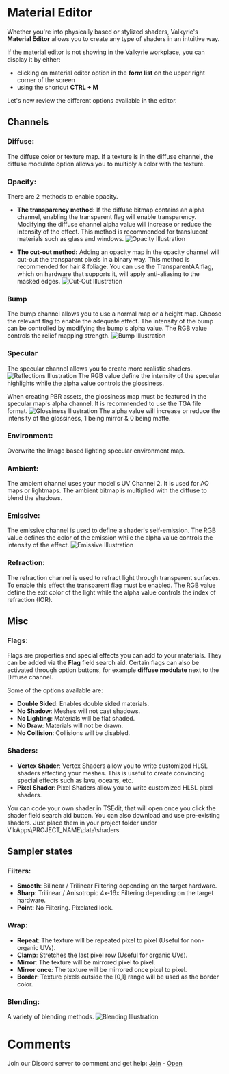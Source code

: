 # Material Editor
Whether you're into physically based or stylized shaders, Valkyrie's **Material Editor** allows you to create any type of shaders in an intuitive way.

If the material editor is not showing in the Valkyrie workplace, you can display it by either:
- clicking on material editor option in the **form list** on the upper right corner of the screen
- using the shortcut **CTRL + M**

Let's now review the different options available in the editor.

## Channels
### Diffuse:
The diffuse color or texture map.
If a texture is in the diffuse channel, the diffuse modulate option allows you to multiply a color with the texture.

### Opacity:
There are 2 methods to enable opacity.
- **The transparency method:**
If the diffuse bitmap contains an alpha channel, enabling the transparent flag will enable transparency. Modifying the diffuse channel alpha value will increase or reduce the intensity of the effect. This method is recommended for translucent materials such as glass and windows.
![Opacity Illustration](https://cdn2.talansoft.com/img/docs/material_editor/VLK_Opacity.gif)

- **The cut-out method:**
Adding an opacity map in the opacity channel will cut-out the transparent pixels in a binary way. This method is recommended for hair & foliage. You can use the TransparentAA flag, which on hardware that supports it, will apply anti-aliasing to the masked edges.
![Cut-Out Illustration](https://cdn2.talansoft.com/img/docs/material_editor/VLK_Cut_Out.gif)

### Bump
The bump channel allows you to use a normal map or a height map. Choose the relevant flag to enable the adequate effect.
The intensity of the bump can be controlled by modifying the bump's alpha value. The RGB value controls the relief mapping strength.
![Bump Illustration](https://cdn2.talansoft.com/img/docs/material_editor/VLK_Bump_1.gif)

### Specular
The specular channel allows you to create more realistic shaders.
![Reflections Illustration](https://cdn2.talansoft.com/img/docs/material_editor/VLK_Reflections.jpg)
The RGB value define the intensity of the specular highlights while the alpha value controls the glossiness.

When creating PBR assets, the glossiness map must be featured in the specular map's alpha channel. It is recommended to use the TGA file format.
![Glossiness Illustration](https://cdn2.talansoft.com/img/docs/material_editor/VLK_Gloss.gif)
The alpha value will increase or reduce the intensity of the glossiness, 1 being mirror & 0 being matte.

### Environment:
Overwrite the Image based lighting specular environment map.

### Ambient:
The ambient channel uses your model's UV Channel 2.
It is used for AO maps or lightmaps. The ambient bitmap is multiplied with the diffuse to blend the shadows.

### Emissive:
The emissive channel is used to define a shader's self-emission.
The RGB value defines the color of the emission while the alpha value controls the intensity of the effect.
![Emissive Illustration](https://cdn2.talansoft.com/img/docs/material_editor/VLK_Emissive.gif)

### Refraction:
The refraction channel is used to refract light through transparent surfaces.
To enable this effect the transparent flag must be enabled.
The RGB value define the exit color of the light while the alpha value controls the index of refraction (IOR).

## Misc
### Flags:
Flags are properties and special effects you can add to your materials. They can be added via the **Flag** field search aid. Certain flags can also be activated through option buttons, for example **diffuse modulate** next to the Diffuse channel.

Some of the options available are:
- **Double Sided**: Enables double sided materials.
- **No Shadow**: Meshes will not cast shadows.
- **No Lighting**: Materials will be flat shaded.
- **No Draw**: Materials will not be drawn.
- **No Collision**: Collisions will be disabled.

### Shaders:
- **Vertex Shader**: Vertex Shaders allow you to write customized HLSL shaders affecting your meshes. This is useful to create convincing special effects such as lava, oceans, etc.
- **Pixel Shader**: Pixel Shaders allow you to write customized HLSL pixel shaders.

You can code your own shader in TSEdit, that will open once you click the shader field search aid button.
You can also download and use pre-existing shaders. Just place them in your project folder under VlkApps\PROJECT_NAME\data\shaders
## Sampler states
### Filters:
- **Smooth**: Bilinear / Trilinear Filtering depending on the target hardware.
- **Sharp**: Trilinear / Anisotropic 4x-16x Filtering depending on the target hardware.
- **Point**: No Filtering. Pixelated look.

### Wrap:
- **Repeat**: The texture will be repeated pixel to pixel (Useful for non-organic UVs).
- **Clamp**: Stretches the last pixel row (Useful for organic UVs).
- **Mirror**: The texture will be mirrored pixel to pixel.
- **Mirror once**: The texture will be mirrored once pixel to pixel.
- **Border**: Texture pixels outside the [0,1] range will be used as the border color.

### Blending:
A variety of blending methods.
![Blending Illustration](//cdn2.talansoft.com/img/docs/material_editor/VLK_Blending.gif)

# Comments

Join our Discord server to comment and get help: <a href="https://discord.gg/ZuBJtpN4Ce">Join</a> - <a class='btn btn-success' href='https://discord.com/channels/739876867854827582' target='_blank'>Open</a>

